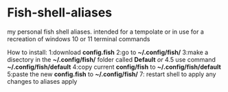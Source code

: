 # Fish-shell-aliases
my personal fish shell aliases.
intended for a tempolate or in use for a recreation of windows 10 or 11 terminal commands

How to install: 
  1:download **config.fish**
  2:go to **~/.config/fish/**
  3:make a disectory in the **~/.config/fish/** folder called **Default**
*or* 4.5 use command **~/.config/fish/default**
  4:copy current **config/fish** to **~/.config/fish/default**
  5:paste the new **config.fish** to **~/.config/fish/**
  7: restart shell to apply any changes to aliases apply 
